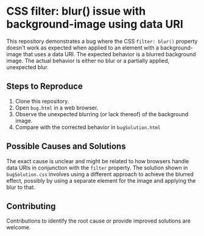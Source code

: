 # CSS filter: blur() issue with background-image using data URI

This repository demonstrates a bug where the CSS `filter: blur()` property doesn't work as expected when applied to an element with a background-image that uses a data URI.  The expected behavior is a blurred background image. The actual behavior is either no blur or a partially applied, unexpected blur.

## Steps to Reproduce

1. Clone this repository.
2. Open `bug.html` in a web browser.
3. Observe the unexpected blurring (or lack thereof) of the background image.
4. Compare with the corrected behavior in `bugSolution.html`

## Possible Causes and Solutions

The exact cause is unclear and might be related to how browsers handle data URIs in conjunction with the `filter` property.  The solution shown in `bugSolution.css` involves using a different approach to achieve the blurred effect, possibly by using a separate element for the image and applying the blur to that.

## Contributing

Contributions to identify the root cause or provide improved solutions are welcome.